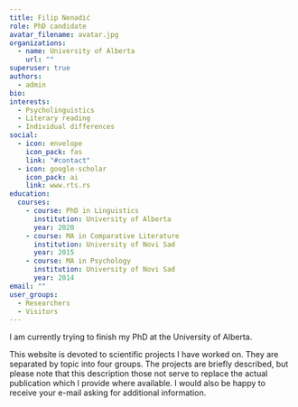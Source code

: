 ```yaml
---
title: Filip Nenadić
role: PhD candidate
avatar_filename: avatar.jpg
organizations:
  - name: University of Alberta
    url: ""
superuser: true
authors:
  - admin
bio:
interests:
  - Psycholinguistics
  - Literary reading
  - Individual differences
social:
  - icon: envelope
    icon_pack: fas
    link: "#contact"
  - icon: google-scholar
    icon_pack: ai
    link: www.rts.rs
education:
  courses:
    - course: PhD in Linguistics
      institution: University of Alberta
      year: 2020
    - course: MA in Comparative Literature
      institution: University of Novi Sad
      year: 2015
    - course: MA in Psychology
      institution: University of Novi Sad
      year: 2014
email: ""
user_groups:
  - Researchers
  - Visitors
---
```

I am currently trying to finish my PhD at the University of Alberta.

This website is devoted to scientific projects I have worked on. They are separated by topic into four groups. The projects are briefly described, but please note that this description those not serve to replace the actual publication which I provide where available. I would also be happy to receive your e-mail asking for additional information.
